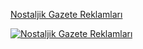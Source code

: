 [Nostaljik Gazete Reklamları](https://yusufb.github.io/gazete/)


[![Nostaljik Gazete Reklamları](https://yusufb.github.io/gazete/img.png "Nostaljik Gazete Reklamları")](https://yusufb.github.io/gazete/)
